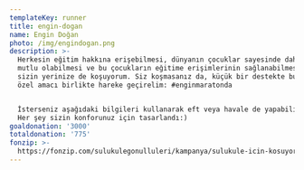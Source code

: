 ```yaml
---
templateKey: runner
title: engin-dogan
name: Engin Doğan
photo: /img/engindogan.png
description: >-
  Herkesin eğitim hakkına erişebilmesi, dünyanın çocuklar sayesinde daha da
  mutlu olabilmesi ve bu çocukların eğitime erişimlerinin sağlanabilmesi için
  sizin yerinize de koşuyorum. Siz koşmasanız da, küçük bir destekte bulunun, bu
  özel amacı birlikte hareke geçirelim: #enginmaratonda


  İsterseniz aşağıdaki bilgileri kullanarak eft veya havale de yapabiliyorsunuz.
  Her şey sizin konforunuz için tasarlandı:)
goaldonation: '3000'
totaldonation: '775'
fonzip: >-
  https://fonzip.com/sulukulegonulluleri/kampanya/sulukule-icin-kosuyorum--okulu-terki-onluyorum--18
---
```


